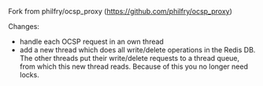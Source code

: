 Fork from philfry/ocsp_proxy (https://github.com/philfry/ocsp_proxy)

Changes:
- handle each OCSP request in  an own thread
- add a new thread which does all write/delete operations in the Redis DB. The other threads put their write/delete requests to a thread queue, from which this new thread reads. Because of this you no longer need locks.
